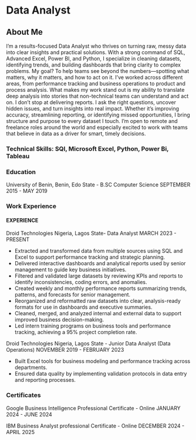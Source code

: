 # Data Analyst

## About Me
I’m a results-focused Data Analyst who thrives on turning raw, messy data into clear insights and practical solutions. With a strong command of SQL, Advanced Excel, Power BI, and Python, I specialize in cleaning datasets, identifying trends, and building dashboards that bring clarity to complex problems.
My goal? To help teams see beyond the numbers—spotting what matters, why it matters, and how to act on it. I’ve worked across different areas, from performance tracking and business operations to product and process analysis. What makes my work stand out is my ability to translate deep analysis into stories that non-technical teams can understand and act on.
I don’t stop at delivering reports. I ask the right questions, uncover hidden issues, and turn insights into real impact. Whether it’s improving accuracy, streamlining reporting, or identifying missed opportunities, I bring structure and purpose to every dataset I touch.
I’m open to remote and freelance roles around the world and especially excited to work with teams that believe in data as a driver for smart, timely decisions.

### Technical Skills: SQl, Microsoft Excel, Python, Power Bi, Tableau


### Education
University of Benin, Benin, Edo State - B.SC Computer Science SEPTEMBER 2015 - MAY 2019


### Work Experience
#### EXPERIENCE
Droid Technologies Nigeria, Lagos State- Data Analyst MARCH 2023 - PRESENT
- Extracted and transformed data from multiple sources using SQL and Excel to support performance tracking and strategic planning.
- Delivered interactive dashboards and analytical reports used by senior management to guide key business initiatives.
- Filtered and validated large datasets by reviewing KPIs and reports to identify inconsistencies, coding errors, and anomalies.
- Created weekly and monthly performance reports summarizing trends, patterns, and forecasts for senior management.
- Reorganized and reformatted raw datasets into clear, analysis-ready formats for use in dashboards and executive summaries.
- Cleaned, merged, and analyzed internal and external data to support improved business decision-making.
- Led intern training programs on business tools and performance tracking, achieving a 95% project completion rate.

Droid Technologies Nigeria, Lagos State - Junior Data Analyst (Data Operations)
NOVEMBER 2019 - FEBRUARY 2023
- Built Excel tools for business modeling and performance tracking across departments.
- Ensured data quality by implementing validation protocols in data entry and reporting processes.


### Certificates
Google Business Intelligence Professional Certificate - Online JANUARY 2024 - JUNE 2024

IBM Business Analyst professional Certificate - Online DECEMBER 2024 - APRIL 2025






